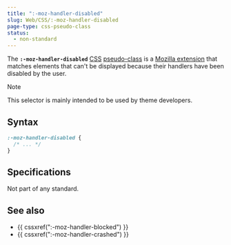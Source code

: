 ```yaml
---
title: ":-moz-handler-disabled"
slug: Web/CSS/:-moz-handler-disabled
page-type: css-pseudo-class
status:
  - non-standard
---
```


 

The **`:-moz-handler-disabled`** [CSS](/Web/CSS) [pseudo-class](/Web/CSS/Pseudo-classes) is a [Mozilla extension](/Web/CSS/Mozilla_Extensions) that matches elements that can't be displayed because their handlers have been disabled by the user.

> [!NOTE]
> This selector is mainly intended to be used by theme developers.

## Syntax

```css
:-moz-handler-disabled {
  /* ... */
}
```

## Specifications

Not part of any standard.

## See also

- {{ cssxref(":-moz-handler-blocked") }}
- {{ cssxref(":-moz-handler-crashed") }}
